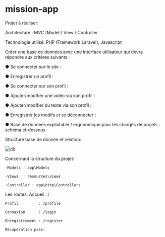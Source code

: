 # mission-app
 Projet à réaliser:
 
 Architecture : MVC (Model / View / Controller
 
 Technologie utilisé: PHP (Framework Laravel), Javascript
 
 
 Créer une base de données avec une interface utilisateur qui devra répondre
aux critères suivants :

● Se connecter sur le site : 

● Enregistrer un profil :

● Se connecter sur son profil : 

● Ajouter/modifier une vidéo via son profil : 

● Ajouter/modifier du texte via son profil : 

● Enregistrer les modifs et se déconnecter : 

● Base de données exploitable / ergonomique pour les chargés de projets : schéma ci-dessous
 
 Structure base de donnée et relation:
 
![db](https://user-images.githubusercontent.com/121114268/224506649-b5ef5218-ef01-4a70-be5d-fe4d81f5d9a0.svg)

Concernant la structure du projet: 

    -Models : app\Models
    
    -Views  : resources\views
    
    -Controller : app\Http\Controllers

Les routes: 
    Accueil        : /
    
    Profil         : /profile
    
    Connexion      : /login
    
    Enregistrement : /register
    
    Récupération pass:
